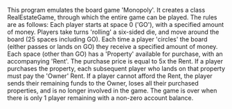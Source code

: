 This program emulates the board game 'Monopoly'. It creates a class RealEstateGame, through which the
entire game can be played. The rules are as follows: Each player starts at space 0 ('GO'), with a
specified amount of money. Players take turns 'rolling' a six-sided die, and move around the board
(25 spaces including GO). Each time a player 'circles' the board (either passes or lands on GO) they
receive a specified amount of money. Each space (other than GO) has a 'Property' available for purchase,
with an accompanying 'Rent'. The purchase price is equal to 5x the Rent. If a player purchases the
property, each subsequent player who lands on that property must pay the 'Owner' Rent. If a player cannot
afford the Rent, the player sends their remaining funds to the Owner, loses all their purchased
properties, and is no longer involved in the game. The game is over when there is only 1 player remaining
with a non-zero account balance.

